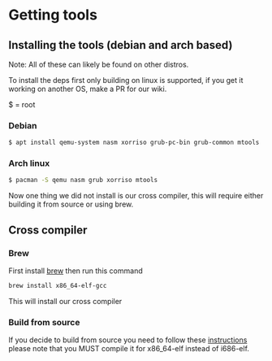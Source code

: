 # Getting tools

## Installing the tools (debian and arch based)
Note:
All of these can likely be found on other distros.

To install the deps first only building on linux is supported, if you get it working on another OS, make a PR for our wiki.

$ = root

### Debian
```bash
$ apt install qemu-system nasm xorriso grub-pc-bin grub-common mtools
```

### Arch linux
```bash
$ pacman -S qemu nasm grub xorriso mtools
```

Now one thing we did not install is our cross compiler, this will require either building it from source or using brew.

## Cross compiler
### Brew
First install [brew](https://brew.sh) then run this command
```bash
brew install x86_64-elf-gcc
```
This will install our cross compiler
### Build from source
If you decide to build from source you need to follow these [instructions](https://wiki.osdev.org/GCC_Cross-Compiler) please note that you MUST compile it for x86_64-elf instead of i686-elf.
